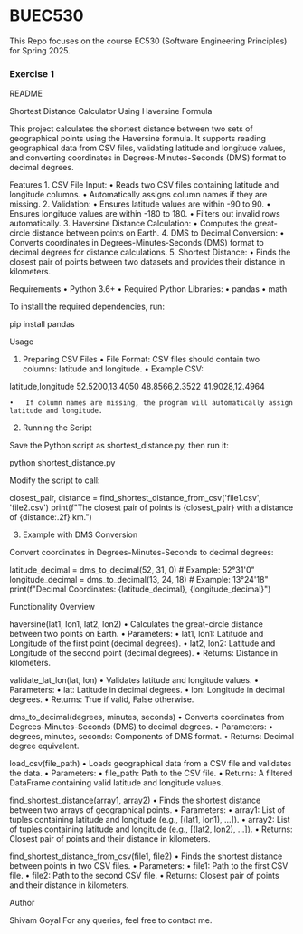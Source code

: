 # BUEC530

This Repo focuses on the course EC530 (Software Engineering Principles) for Spring 2025.

### Exercise 1

README

Shortest Distance Calculator Using Haversine Formula

This project calculates the shortest distance between two sets of geographical points using the Haversine formula. It supports reading geographical data from CSV files, validating latitude and longitude values, and converting coordinates in Degrees-Minutes-Seconds (DMS) format to decimal degrees.

Features
	1.	CSV File Input:
	•	Reads two CSV files containing latitude and longitude columns.
	•	Automatically assigns column names if they are missing.
	2.	Validation:
	•	Ensures latitude values are within -90 to 90.
	•	Ensures longitude values are within -180 to 180.
	•	Filters out invalid rows automatically.
	3.	Haversine Distance Calculation:
	•	Computes the great-circle distance between points on Earth.
	4.	DMS to Decimal Conversion:
	•	Converts coordinates in Degrees-Minutes-Seconds (DMS) format to decimal degrees for distance calculations.
	5.	Shortest Distance:
	•	Finds the closest pair of points between two datasets and provides their distance in kilometers.

Requirements
	•	Python 3.6+
	•	Required Python Libraries:
	•	pandas
	•	math

To install the required dependencies, run:

pip install pandas

Usage

1. Preparing CSV Files
	•	File Format: CSV files should contain two columns: latitude and longitude.
	•	Example CSV:

latitude,longitude
52.5200,13.4050
48.8566,2.3522
41.9028,12.4964


	•	If column names are missing, the program will automatically assign latitude and longitude.

2. Running the Script

Save the Python script as shortest_distance.py, then run it:

python shortest_distance.py

Modify the script to call:

closest_pair, distance = find_shortest_distance_from_csv('file1.csv', 'file2.csv')
print(f"The closest pair of points is {closest_pair} with a distance of {distance:.2f} km.")

3. Example with DMS Conversion

Convert coordinates in Degrees-Minutes-Seconds to decimal degrees:

latitude_decimal = dms_to_decimal(52, 31, 0)  # Example: 52°31'0"
longitude_decimal = dms_to_decimal(13, 24, 18)  # Example: 13°24'18"
print(f"Decimal Coordinates: {latitude_decimal}, {longitude_decimal}")

Functionality Overview

haversine(lat1, lon1, lat2, lon2)
	•	Calculates the great-circle distance between two points on Earth.
	•	Parameters:
	•	lat1, lon1: Latitude and Longitude of the first point (decimal degrees).
	•	lat2, lon2: Latitude and Longitude of the second point (decimal degrees).
	•	Returns: Distance in kilometers.

validate_lat_lon(lat, lon)
	•	Validates latitude and longitude values.
	•	Parameters:
	•	lat: Latitude in decimal degrees.
	•	lon: Longitude in decimal degrees.
	•	Returns: True if valid, False otherwise.

dms_to_decimal(degrees, minutes, seconds)
	•	Converts coordinates from Degrees-Minutes-Seconds (DMS) to decimal degrees.
	•	Parameters:
	•	degrees, minutes, seconds: Components of DMS format.
	•	Returns: Decimal degree equivalent.

load_csv(file_path)
	•	Loads geographical data from a CSV file and validates the data.
	•	Parameters:
	•	file_path: Path to the CSV file.
	•	Returns: A filtered DataFrame containing valid latitude and longitude values.

find_shortest_distance(array1, array2)
	•	Finds the shortest distance between two arrays of geographical points.
	•	Parameters:
	•	array1: List of tuples containing latitude and longitude (e.g., [(lat1, lon1), ...]).
	•	array2: List of tuples containing latitude and longitude (e.g., [(lat2, lon2), ...]).
	•	Returns: Closest pair of points and their distance in kilometers.

find_shortest_distance_from_csv(file1, file2)
	•	Finds the shortest distance between points in two CSV files.
	•	Parameters:
	•	file1: Path to the first CSV file.
	•	file2: Path to the second CSV file.
	•	Returns: Closest pair of points and their distance in kilometers.

Author

Shivam Goyal
For any queries, feel free to contact me.
